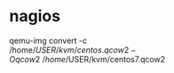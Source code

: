 # nagios

qemu-img convert -c \
/home/$USER/kvm/centos.qcow2 -O qcow2 \
/home/$USER/kvm/centos7.qcow2
